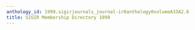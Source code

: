 ```yaml
---
anthology_id: 1999.sigirjournals_journal-ir0anthology0volumeA33A2.6
title: SIGIR Membership Directory 1999
---
```

